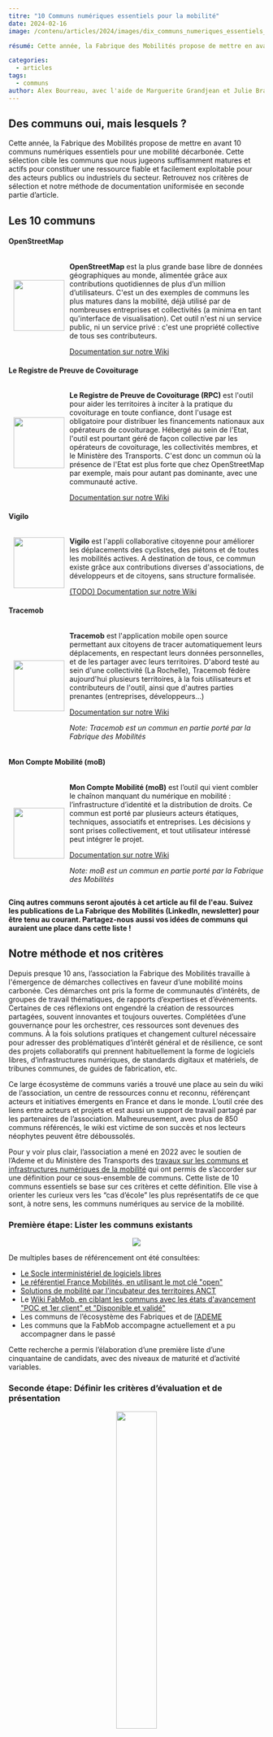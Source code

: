 ```yaml
---
titre: "10 Communs numériques essentiels pour la mobilité"
date: 2024-02-16
image: /contenu/articles/2024/images/dix_communs_numeriques_essentiels_mobilite.png

résumé: Cette année, la Fabrique des Mobilités propose de mettre en avant 10 communs numériques essentiels pour une mobilité décarbonée.

categories: 
  - articles
tags: 
  - communs
author: Alex Bourreau, avec l'aide de Marguerite Grandjean et Julie Braka
---
```


## Des communs oui, mais lesquels ?

Cette année, la Fabrique des Mobilités propose de mettre en avant 10 communs numériques essentiels pour une mobilité décarbonée. Cette sélection cible les communs que nous jugeons suffisamment matures et actifs pour constituer une ressource fiable et facilement exploitable pour des acteurs publics ou industriels du secteur. Retrouvez nos critères de sélection et notre méthode de documentation uniformisée en seconde partie d’article.

## Les 10 communs


#### OpenStreetMap

<div style="display: flex; align-items: center;">
    <img src="/contenu/articles/2024/images/OSMlogo.png" width="100px" style="margin: 10px"/>
    <div>
        <p>
            <b>OpenStreetMap</b> est la plus grande base libre de données géographiques au monde, alimentée grâce aux contributions quotidiennes de plus d’un million d’utilisateurs. C'est un des exemples de communs les plus matures dans la mobilité, déjà utilisé par de nombreuses entreprises et collectivités (a minima en tant qu'interface de visualisation). Cet outil n'est ni un service public, ni un service privé : c'est une propriété collective de tous ses contributeurs.
        </p>
        <a target="_blank" href="https://wiki.lafabriquedesmobilites.fr/wiki/OpenStreetMap"> Documentation sur notre Wiki</a>
    </div>
</div>

#### Le Registre de Preuve de Covoiturage

<div style="display: flex; align-items: center;">
    <img src="/contenu/articles/2024/images/RPClogo.png" width="100px" style="margin: 10px"/>
    <div>
        <p>
            <b>Le Registre de Preuve de Covoiturage (RPC)</b> est l'outil pour aider les territoires à inciter à la pratique du covoiturage en toute confiance, dont l'usage est obligatoire pour distribuer les financements nationaux aux opérateurs de covoiturage. Hébergé au sein de l'Etat, l'outil est pourtant géré de façon collective par les opérateurs de covoiturage, les collectivités membres, et le Ministère des Transports. C'est donc un commun où la présence de l'Etat est plus forte que chez OpenStreetMap par exemple, mais pour autant pas dominante, avec une communauté active.
        </p>
        <a target="_blank" href="https://wiki.lafabriquedesmobilites.fr/wiki/Registre_de_Preuve_de_Covoiturage_(RPC)"> Documentation sur notre Wiki</a>
    </div>
</div>

#### Vigilo

<div style="display: flex; align-items: center;">
    <img src="/contenu/articles/2024/images/VIGILOlogo.png" width="100px" style="margin: 10px"/>
    <div>
        <p>
            <b>Vigilo</b> est l'appli collaborative citoyenne pour améliorer les déplacements des cyclistes, des piétons et de toutes les mobilités actives. A destination de tous, ce commun existe grâce aux contributions diverses d'associations, de développeurs et de citoyens, sans structure formalisée.
        </p>
        <a target="_blank" href=""> (TODO) Documentation sur notre Wiki</a>
    </div>
</div>



#### Tracemob
<div style="display: flex; align-items: center;">
    <img src="/contenu/articles/2024/images/TRACEMOBlogo.png" width="100px" style="margin: 10px"/>
    <div>
        <p>
            <b>Tracemob</b> est l'application mobile open source permettant aux citoyens de tracer automatiquement leurs déplacements, en respectant leurs données personnelles, et de les partager avec leurs territoires. D'abord testé au sein d'une collectivité (La Rochelle), Tracemob fédère aujourd'hui plusieurs territoires, à la fois utilisateurs et contributeurs de l'outil, ainsi que d'autres parties prenantes (entreprises, développeurs...)
        </p>
        <p><a target="_blank" href="https://wiki.lafabriquedesmobilites.fr/wiki/Tracemob_-_Kit_Minimal_pour_cr%C3%A9er_g%C3%A9rer_et_partager_des_traces_de_Mobilit%C3%A9"> Documentation sur notre Wiki</a></p>
        <p><i>Note: Tracemob est un commun en partie porté par la Fabrique des Mobilités</i></p>
    </div>
</div>

#### Mon Compte Mobilité (moB)
<div style="display: flex; align-items: center;">
    <img src="/contenu/articles/2024/images/MOBlogo.png" width="100px" style="margin: 10px"/>
    <div>
        <p>
            <b>Mon Compte Mobilité (moB)</b> est l’outil qui vient combler le chaînon manquant du numérique en mobilité : l’infrastructure d’identité et la distribution de droits. Ce commun est porté par plusieurs acteurs étatiques, techniques, associatifs et entreprises. Les décisions y sont prises collectivement, et tout utilisateur intéressé peut intégrer le projet.
        </p>
        <p><a target="_blank" href="https://wiki.lafabriquedesmobilites.fr/wiki/Mon_Compte_Mobilit%C3%A9"> Documentation sur notre Wiki</a></p>
        <p><i>Note: moB est un commun en partie porté par la Fabrique des Mobilités</i></p>
    </div>
</div>

**Cinq autres communs seront ajoutés à cet article au fil de l'eau. Suivez les publications de La Fabrique des Mobilités (LinkedIn, newsletter) pour être tenu au courant. 
Partagez-nous aussi vos idées de communs qui auraient une place dans cette liste !**

## Notre méthode et nos critères

Depuis presque 10 ans, l’association la Fabrique des Mobilités travaille à l'émergence de démarches collectives en faveur d’une mobilité moins carbonée. Ces démarches ont pris la forme de communautés d’intérêts, de groupes de travail thématiques, de rapports d’expertises et d’événements. Certaines de ces réflexions ont engendré la création de ressources partagées, souvent innovantes et toujours ouvertes. Complétées d’une gouvernance pour les orchestrer, ces ressources sont devenues des communs. À la fois solutions pratiques et changement culturel nécessaire pour adresser des problématiques d’intérêt général et de résilience, ce sont des projets collaboratifs qui prennent habituellement la forme de logiciels libres, d’infrastructures numériques, de standards digitaux et matériels, de tribunes communes, de guides de fabrication, etc.

Ce large écosystème de communs variés a trouvé une place au sein du wiki de l’association, un centre de ressources connu et reconnu, référençant acteurs et initiatives émergents en France et dans le monde. L’outil crée des liens entre acteurs et projets et est aussi un support de travail partagé par les partenaires de l’association. Malheureusement, avec plus de 850 communs référencés, le wiki est victime de son succès et nos lecteurs néophytes peuvent être déboussolés.

Pour y voir plus clair, l’association a mené en 2022 avec le soutien de l’Ademe et du Ministère des Transports des [travaux sur les communs et infrastructures numériques de la mobilité](https://wiki.lafabriquedesmobilites.fr/wiki/Guide_m%C3%A9thodologique_des_Communs_Num%C3%A9riques_de_la_Mobilit%C3%A9) qui ont permis de s’accorder sur une définition pour ce sous-ensemble de communs. Cette liste de 10 communs essentiels se base sur ces critères et cette définition. Elle vise à orienter les curieux vers les “cas d’école” les plus représentatifs de ce que sont, à notre sens, les communs numériques au service de la mobilité.

### Première étape: Lister les communs existants
<div style="text-align: center">
<img src="/contenu/articles/2024/images/lister_les_communs.png"/>
</div>

De multiples bases de référencement ont été consultées:

- [Le Socle interministériel de logiciels libres](https://code.gouv.fr/fr/sill/)
- [Le référentiel France Mobilités, en utilisant le mot clé "open"](https://www.francemobilites.fr/solutions?fulltext_cs=open)
- [Solutions de mobilité par l'incubateur des territoires ANCT](https://incubateur.anct.gouv.fr/services?filter=0%255B0%255D%3Dthemes%2520%253D%2520%2522Mobilit%25C3%25A9s%2522%2520OR%2520competence%2520%253D%2520%2522Mobilit%25C3%25A9s%2522%261%255B0%255D%3Dtype%2520%253D%2520%2522Service%2520num%25C3%25A9rique%2522&search=)
- Le [Wiki FabMob, en ciblant les communs avec les états d'avancement "POC et 1er client" et "Disponible et validé"](https://wiki.lafabriquedesmobilites.fr/wiki/Sp%C3%A9cial:WfExplore?title=Sp%C3%A9cial%3AWfExplore&page=1&wf-expl-Category-Commun=on&wf-expl-Develop-POC%20et%201er%20client=on&wf-expl-Develop-Disponible%20et%20valid%C3%A9=on&wf-expl-Page_creator-fulltext=&wf-expl-Tags=)
- Les communs de l’écosystème des Fabriques et de [l’ADEME](https://wiki.resilience-territoire.ademe.fr/wiki/Communs_candidats_%C3%A0_l%27Appel_%C3%A0_Communs)
- Les communs que la FabMob accompagne actuellement et a pu accompagner dans le passé

Cette recherche a permis l’élaboration d’une première liste d’une cinquantaine de candidats, avec des niveaux de maturité et d’activité variables.

### Seconde étape: Définir les critères d’évaluation et de présentation
<div style="text-align: center">
<img src="/contenu/articles/2024/images/ressource_gouvernance_communaute.png" width="40%"/>
</div>
À nouveau, les travaux de l’association et l’état de l’art proposent de riches ressources en matière de caractérisation des communs.

- Critères issus de notre [guide méthodologique des communs numériques de la mobilité](https://wiki.lafabriquedesmobilites.fr/wiki/Guide_m%C3%A9thodologique_des_Communs_Num%C3%A9riques_de_la_Mobilit%C3%A9):
    - Le triangle des 3 piliers : ressource, gouvernance, communauté (page 6)
    - Le type de commun : projet, filière, infrastructure (page 27)
    - La répartition des rôles principaux : membre de la communauté, contributeur, opérateur, garant, sponsor (page 57)
    - La répartition des rôles connexes : Source, acteur public, animateurs de communautés techniques et projets ... (page 59)
    - La courbe des phases de vie : préfiguration, émergence, maturité (page 62)
- [Notre article sur l’évaluation de la maturité technique & réutilisabilité d’un projet ouvert](https://wiki.lafabriquedesmobilites.fr/wiki/Evaluer_la_r%C3%A9utilisabilit%C3%A9_des_communs_open_source)
- Les critères habituels d’évaluation des communs :
    - Gouvernance
    - Modalités de contributions
    - Licences & juridique
- Le modèle de présentation de l'Incubateur des territoires, [exemple ici](https://incubateur.anct.gouv.fr/services/viapro). L’ANCT s’adresse aux collectivités et divise la présentation avec les catégories suivantes :
    - Titre, Tags (catégorie), lien
    - Description
    - Fonctionnalités (en particulier : À quoi vous servira ce service ?)
    - Types d'utilisateurs (régions, communes, métropoles...)
    - Comment mettre en place le service
    - Les équipes (porteur externe ou non + expert ANCT)
    - Les collectivités utilisatrices
- Similairement, France Mobilités ([exemple](https://www.francemobilites.fr/solutions/traceur-mobilite-tracemob)) présente les solutions avec les catégories suivantes :
    - Introduction et porteur
    - Comment ça marche ?
    - Pour quels usagers et sur quels territoires ?
    - Année de création de la solution
    - Quel est le niveau de maturité de la solution ?
    - Combien de temps faut-il pour la déployer ?
    - Quels sont les différents coûts afférents à la solution ?
    - Quelles sont les références qualifiant la solution ?
    - Témoignages de collectivités

Enfin, nous avons donné du poids aux communs déjà proches ou directement portés par l’association. D’une part, car ils sont naturellement alignés sur notre vision des communs et nos valeurs. D’autre part, pour assurer la qualité et véracité de nos contenus. Il est effet plus simple d’être exhaustif et critique sur des projets que nous maîtrisons déjà.

Si vous jugez qu’un commun correspond à ces critères et mériterait sa place dans cette liste, nous serons ravis de l’inclure. Cet article, comme tous les contenus produits par l’association, est ouvert à la contribution.

### Troisième étape: Proposer un modèle de documentation
<div style="text-align: center">
<img src="/contenu/articles/2024/images/modele_de_documentation.png" width="40%"/>
</div>

Avec ces critères, prendre le point de vue du lecteur permet d’identifier les éléments clés qui doivent se retrouver dans la documentation:

- Comprendre le commun
- Identifier les acteurs clés et les points de contact
- Comprendre comment concrètement bénéficier du commun
    - Mise en place en pratique
    - Montage juridique
    - Coûts financiers et humains estimés, pour la mise en place et pour le maintien
    - Conditions d'obtention
- Voir un démonstrateur, pour mieux comprendre et se l'approprier avant prise de décision
- Cas d'usages réels des précédents bénéficiaires du commun
- Accès aux retours d'expériences, surtout ceux qui ont échoué
- Comprendre comment l’association peut aider à s’approprier le commun

Un modèle de documentation a alors été conçu. Il est librement accessible et réutilisable. L’ensemble des 10 communs essentiels sont documentés en suivant ce dernier, assurant une cohérence dans l’exercice, et une réplicabilité future.

[[Modèle de documentation d'un commun numérique de la mobilité]](https://pad.fabmob.io/ClvEwoAwQUqAZGfFaNfDJA?both)
